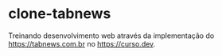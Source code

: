 # clone-tabnews
Treinando desenvolvimento web através da implementação do https://tabnews.com.br no https://curso.dev.
